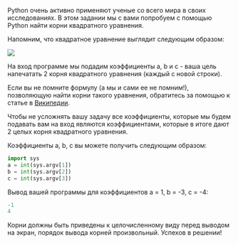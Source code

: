 Python очень активно применяют ученые со всего мира в своих исследованиях. В этом задании мы с вами попробуем с помощью Python найти корни квадратного уравнения.

Напомним, что квадратное уравнение выглядит следующим образом:

![](https://github.com/avtomato/Programming-in-python/blob/master/img/R0aLunqZEeeOygpRbdVQKg_1dd9788a7c74533091fed7514159f0dd_q-eqn.png)

На вход программе мы подадим коэффициенты a, b и c - ваша цель напечатать 2 корня квадратного уравнения (каждый с новой строки).

Если вы не помните формулу (а мы и сами ее не помним!), позволяющую найти корни такого уравнения, обратитесь за помощью к статье в [Википедии](https://ru.wikipedia.org/wiki/%D0%9A%D0%B2%D0%B0%D0%B4%D1%80%D0%B0%D1%82%D0%BD%D0%BE%D0%B5_%D1%83%D1%80%D0%B0%D0%B2%D0%BD%D0%B5%D0%BD%D0%B8%D0%B5).

Чтобы не усложнять вашу задачу все коэффициенты, которые мы будем подавать вам на вход являются коэффициентами, которые в итоге дают 2 целых корня квадратного уравнения.

Коэффициенты a, b, c вы можете получить следующим образом:
```python
import sys
a = int(sys.argv[1])
b = int(sys.argv[2])
c = int(sys.argv[3])
```
Вывод вашей программы для коэффициентов a = 1, b = -3, c = -4:
```python
-1
4
```
Корни должны быть приведены к целочисленному виду перед выводом на экран, порядок вывода корней произвольный. Успехов в решении!
